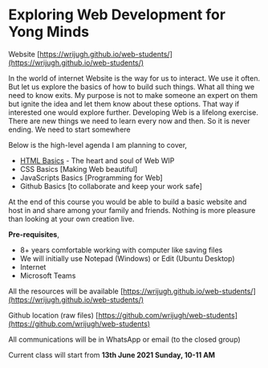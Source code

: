 # Exploring Web Development for Yong Minds

Website [https://wrijugh.github.io/web-students/](https://wrijugh.github.io/web-students/)

In the world of internet Website is the way for us to interact. We use it often. But let us explore the basics of how to build such things. What all thing we need to know exits. My purpose is not to make someone an expert on them but ignite the idea and let them know about these options. That way if interested one would explore further. Developing Web is a lifelong exercise. There are new things we need to learn every now and then. So it is never ending. We need to start somewhere

Below is the high-level agenda I am planning to cover,

- [HTML Basics](html/html-00-index.md) - The heart and soul of Web
    WIP
- CSS Basics [Making Web beautiful]
- JavaScripts Basics [Programming for Web]
- Github Basics [to collaborate and keep your work safe]

At the end of this course you would be able to build a basic website and host in and share among your family and friends. Nothing is more pleasure than looking at your own creation live.

**Pre-requisites**,

- 8+ years comfortable working with computer like saving files
- We will initially use Notepad (Windows) or Edit (Ubuntu Desktop)
- Internet
- Microsoft Teams

All the resources will be available [https://wrijugh.github.io/web-students/](https://wrijugh.github.io/web-students/)

Github location (raw files) [https://github.com/wrijugh/web-students](https://github.com/wrijugh/web-students)

All communications will be in WhatsApp or email (to the closed group)
<!-- Join https://chat.whatsapp.com/GgwxcUN8x5YCFQWJ2Rd6jv -->

Current class will start from **13th June 2021 Sunday, 10-11 AM**
